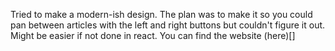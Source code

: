 Tried to make a modern-ish design. The plan was to make it so you could pan between articles with the left and right buttons but couldn't figure it out. Might be easier if not done in react. You can find the website (here)[]
